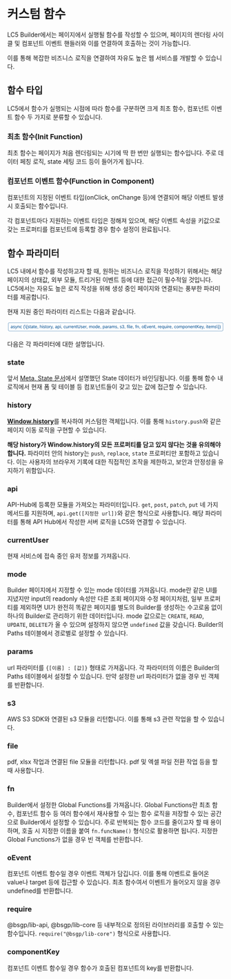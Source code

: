 # 커스텀 함수

LC5 Builder에서는 페이지에서 실행될 함수를 작성할 수 있으며, 페이지의 렌더링 사이클 및 컴포넌트 이벤트 핸들러와 이를 연결하여 호출하는 것이 가능합니다.

이를 통해 복잡한 비즈니스 로직을 연결하여 자유도 높은 웹 서비스를 개발할 수 있습니다.

## 함수 타입

LC5에서 함수가 실행되는 시점에 따라 함수를 구분하면 크게 최초 함수, 컴포넌트 이벤트 함수 두 가지로 분류할 수 있습니다.

### 최초 함수(Init Function)

최초 함수는 페이지가 처음 렌더링되는 시기에 딱 한 번만 실행되는 함수입니다. 주로 데이터 페칭 로직, state 세팅 코드 등이 들어가게 됩니다.

### 컴포넌트 이벤트 함수(Function in Component)

컴포넌트의 지정된 이벤트 타입(onClick, onChange 등)에 연결되어 해당 이벤트 발생 시 호출되는 함수입니다.

각 컴포넌트마다 지원하는 이벤트 타입은 정해져 있으며, 해당 이벤트 속성을 키값으로 갖는 프로퍼티를 컴포넌트에 등록할 경우 함수 설정이 완료됩니다.

## 함수 파라미터

LC5 내에서 함수를 작성하고자 할 때, 원하는 비즈니스 로직을 작성하기 위해서는 해당 페이지의 상태값, 외부 모듈, 트리거된 이벤트 등에 대한 접근이 필수적일 것입니다. LC5에서는 자유도 높은 로직 작성을 위해 생성 중인 페이지와 연결되는 풍부한 파라미터를 제공합니다.

현재 지원 중인 파라미터 리스트는 다음과 같습니다.

![Image](assets/function/parameter.png)

다음은 각 파라미터에 대한 설명입니다.

### state

앞서 [Meta, State 문서](meta_state.md)에서 설명했던 State 데이터가 바인딩됩니다. 이를 통해 함수 내 로직에서 현재 폼 및 테이블 등 컴포넌트들이 갖고 있는 값에 접근할 수 있습니다.

### history

[**Window.history**](https://developer.mozilla.org/en-US/docs/Web/API/History)를 복사하여 커스텀한 객체입니다. 이를 통해 `history.push`와 같은 페이지 이동 로직을 구현할 수 있습니다.

**해당 history가 Window.history의 모든 프로퍼티를 담고 있지 않다는 것을 유의해야 합니다.** 파라미터 안의 history는 `push`, `replace`, `state` 프로퍼티만 포함하고 있습니다. 이는 사용자의 브라우저 기록에 대한 직접적인 조작을 제한하고, 보안과 안정성을 유지하기 위함입니다.

### api

API-Hub에 등록한 모듈을 가져오는 파라미터입니다. `get`, `post`, `patch`, `put` 네 가지 메서드를 지원하며, `api.get([지정한 url])`와 같은 형식으로 사용합니다. 해당 파라미터를 통해 API Hub에서 작성한 서버 로직을 LC5와 연결할 수 있습니다.

### currentUser

현재 서비스에 접속 중인 유저 정보를 가져옵니다.

### mode

Builder 페이지에서 지정할 수 있는 mode 데이터를 가져옵니다. mode란 같은 UI를 지녔지만 input의 readonly 속성만 다른 조회 페이지와 수정 페이지처럼, 일부 프로퍼티를 제외하면 UI가 완전히 똑같은 페이지를 별도의 Builder를 생성하는 수고로움 없이 하나의 Builder로 관리하기 위한 데이터입니다. mode 값으로는 `CREATE`, `READ`, `UPDATE`, `DELETE`가 올 수 있으며 설정하지 않으면 `undefined` 값을 갖습니다. Builder의 Paths 테이블에서 경로별로 설정할 수 있습니다.

### params

url 파라미터를 `{[이름] : [값]}` 형태로 가져옵니다. 각 파라미터의 이름은 Builder의 Paths 테이블에서 설정할 수 있습니다. 만약 설정한 url 파라미터가 없을 경우 빈 객체를 반환합니다.

### s3

AWS S3 SDK와 연결된 s3 모듈을 리턴합니다. 이를 통해 s3 관련 작업을 할 수 있습니다.

### file

pdf, xlsx 작업과 연결된 file 모듈을 리턴합니다. pdf 및 엑셀 파일 전환 작업 등을 할 때 사용합니다.

### fn

Builder에서 설정한 Global Functions를 가져옵니다. Global Functions란 최초 함수, 컴포넌트 함수 등 여러 함수에서 재사용할 수 있는 함수 로직을 저장할 수 있는 공간으로 Builder에서 설정할 수 있습니다. 주로 반복되는 함수 코드를 줄이고자 할 때 용이하며, 호출 시 지정한 이름을 붙여 `fn.funcName()` 형식으로 활용하면 됩니다. 지정한 Global Functions가 없을 경우 빈 객체를 반환합니다.

### oEvent

컴포넌트 이벤트 함수일 경우 이벤트 객체가 담깁니다. 이를 통해 이벤트로 들어온 value나 target 등에 접근할 수 있습니다. 최초 함수여서 이벤트가 들어오지 않을 경우 undefined를 반환합니다.

### require

@bsgp/lib-api, @bsgp/lib-core 등 내부적으로 정의된 라이브러리를 호출할 수 있는 함수입니다. `require("@bsgp/lib-core")` 형식으로 사용합니다.

### componentKey

컴포넌트 이벤트 함수일 경우 함수가 호출된 컴포넌트의 key를 반환합니다.
